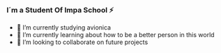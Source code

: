 ### I´m a Student Of Impa School ⚡

- 🔭 I’m currently studying avionica
- 🌱 I’m currently learning about how to be a better person in this world
- 👯 I’m looking to collaborate on future projects
